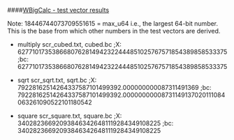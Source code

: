 ####<u>WBigCalc - test vector results</u>

Note: 18446744073709551615 = max_u64
i.e., the largest 64-bit number.  
This is the base from which other numbers in the test vectors are derived.

- multiply
scr_cubed.txt, cubed.bc
;X:  6277101735386680762814942322444851025767571854389858533375
;bc: 6277101735386680762814942322444851025767571854389858533375

- sqrt
scr_sqrt.txt, sqrt.bc
;X:  79228162514264337587101499392.000000000087311491369
;bc: 79228162514264337587101499392.00000000008731149137020111084063261090522101180542

- square
scr_square.txt, square.bc
;X:  340282366920938463426481119284349108225
;bc: 340282366920938463426481119284349108225


